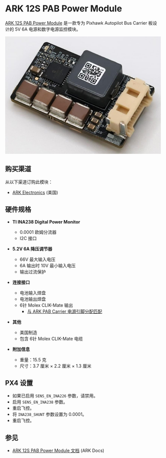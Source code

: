 # ARK 12S PAB Power Module

[ARK 12S PAB Power Module](https://arkelectron.gitbook.io/ark-documentation/power/ark-12s-pab-power-module) 是一款专为 Pixhawk Autopilot Bus Carrier 板设计的 5V 6A 电源和数字电源监控模块。

![ARK 12S PAB Power Module](../../assets/hardware/power_module/ark_power_modules//ark_12s_pab_power_module.jpg)

## 购买渠道

从以下渠道订购此模块：

- [ARK Electronics](https://arkelectron.com/product/ark-12s-pab-power-module/) (美国)

## 硬件规格

- **TI INA238 Digital Power Monitor**

  - 0.0001 欧姆分流器
  - I2C 接口

- **5.2V 6A 降压调节器**

  - 66V 最大输入电压
  - 6A 输出时 10V 最小输入电压
  - 输出过流保护

- **连接接口**

  - 电池输入焊盘
  - 电池输出焊盘
  - 6针 Molex CLIK-Mate 输出
    - [与 ARK PAB Carrier 电源引脚分配匹配](https://arkelectron.gitbook.io/ark-documentation/flight-controllers/ark-pixhawk-autopilot-bus-carrier/pinout)

- **其他**

  - 美国制造
  - 包含 6针 Molex CLIK-Mate 电缆

- **附加信息**
  - 重量：15.5 克
  - 尺寸：3.7 厘米 × 2.2 厘米 × 1.3 厘米

## PX4 设置

- 如果已启用 `SENS_EN_INA226` 参数，请禁用。
- 启用 `SENS_EN_INA238` 参数。
- 重启飞控。
- 将 `INA238_SHUNT` 参数设置为 0.0001。
- 重启飞控。

## 参见

- [ARK 12S PAB Power Module 文档](https://arkelectron.gitbook.io/ark-documentation/power/ark-12s-pab-power-module) (ARK Docs)